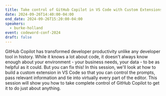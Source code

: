 ```yaml
---
title: Take control of GitHub Copilot in VS Code with Custom Extensions
date: 2024-09-26T14:40:00-04:00
end_date: 2024-09-26T15:20:00-04:00
speakers:
  - burke-holland
event: codeword-conf-2024
draft: false
---
```


GitHub Copilot has transformed developer productivity unlike any developer tool in history. While it knows a lot about code, it doesn't always know enough about your environment - your business needs, your data - to be as helpful as it could. But you can fix this! In this session, we'll look at how to build a custom extension in VS Code so that you can control the prompts, pass relevant information and tie into virtually every part of the editor. This session will show you how to take complete control of GitHub Copilot to get it to do just about anything.
